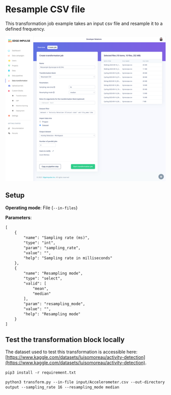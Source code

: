 # Resample CSV file

This transformation job example takes an input csv file and resample it to a defined frequency.

![Run job](/assets/resample-csv/run-resample-csv.png)

## Setup

**Operating mode**: File (`--in-files`)

**Parameters**:

```
[
    {
        "name": "Sampling rate (ms)",
        "type": "int",
        "param": "sampling_rate",
        "value": "",
        "help": "Sampling rate in milliseconds"
    },
    {
        "name": "Resampling mode",
        "type": "select",
        "valid": [
            "mean",
            "median"
        ],
        "param": "resampling_mode",
        "value": "",
        "help": "Resampling mode"
    }
]
```

## Test the transformation block locally

The dataset used to test this transformation is accessible here: [https://www.kaggle.com/datasets/luisomoreau/activity-detection](https://www.kaggle.com/datasets/luisomoreau/activity-detection).

```
pip3 install -r requirement.txt
```

```
python3 transform.py --in-file input/Accelerometer.csv --out-directory output --sampling_rate 16 --resampling_mode median
```